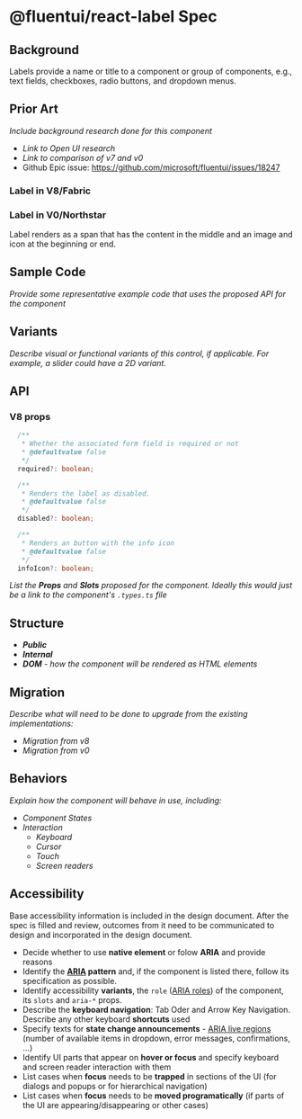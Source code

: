 # @fluentui/react-label Spec

## Background

Labels provide a name or title to a component or group of components, e.g., text fields, checkboxes, radio buttons, and dropdown menus.

## Prior Art

_Include background research done for this component_

- _Link to Open UI research_
- _Link to comparison of v7 and v0_
- Github Epic issue: https://github.com/microsoft/fluentui/issues/18247

### Label in V8/Fabric

### Label in V0/Northstar

Label renders as a span that has the content in the middle and an image and icon at the beginning or end.

## Sample Code

_Provide some representative example code that uses the proposed API for the component_

## Variants

_Describe visual or functional variants of this control, if applicable. For example, a slider could have a 2D variant._

## API

### V8 props

```ts
  /**
   * Whether the associated form field is required or not
   * @defaultvalue false
   */
  required?: boolean;

  /**
   * Renders the label as disabled.
   * @defaultvalue false
   */
  disabled?: boolean;

  /**
   * Renders an button with the info icon
   * @defaultvalue false
   */
  infoIcon?: boolean;
```

_List the **Props** and **Slots** proposed for the component. Ideally this would just be a link to the component's `.types.ts` file_

## Structure

- _**Public**_
- _**Internal**_
- _**DOM** - how the component will be rendered as HTML elements_

## Migration

_Describe what will need to be done to upgrade from the existing implementations:_

- _Migration from v8_
- _Migration from v0_

## Behaviors

_Explain how the component will behave in use, including:_

- _Component States_
- _Interaction_
  - _Keyboard_
  - _Cursor_
  - _Touch_
  - _Screen readers_

## Accessibility

Base accessibility information is included in the design document. After the spec is filled and review, outcomes from it need to be communicated to design and incorporated in the design document.

- Decide whether to use **native element** or folow **ARIA** and provide reasons
- Identify the **[ARIA](https://www.w3.org/TR/wai-aria-practices-1.2/) pattern** and, if the component is listed there, follow its specification as possible.
- Identify accessibility **variants**, the `role` ([ARIA roles](https://www.w3.org/TR/wai-aria-1.1/#role_definitions)) of the component, its `slots` and `aria-*` props.
- Describe the **keyboard navigation**: Tab Oder and Arrow Key Navigation. Describe any other keyboard **shortcuts** used
- Specify texts for **state change announcements** - [ARIA live regions
  ](https://developer.mozilla.org/en-US/docs/Web/Accessibility/ARIA/ARIA_Live_Regions) (number of available items in dropdown, error messages, confirmations, ...)
- Identify UI parts that appear on **hover or focus** and specify keyboard and screen reader interaction with them
- List cases when **focus** needs to be **trapped** in sections of the UI (for dialogs and popups or for hierarchical navigation)
- List cases when **focus** needs to be **moved programatically** (if parts of the UI are appearing/disappearing or other cases)
